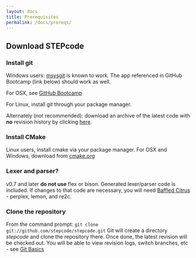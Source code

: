 ```yaml
---
layout: docs
title: Prerequisites
permalink: /docs/prereqs/
---
```


Download STEPcode
-----------------

### Install git

Windows users: [msysgit](http://code.google.com/p/msysgit/) is known to
work. The app referenced in GitHub Bootcamp (link below) should work as
well.

For OSX, see [GitHub
Bootcamp](https://help.github.com/articles/set-up-git)

For Linux, install git through your package manager.

Alternately (not recommended): download an archive of the latest code
with **no** revision history by clicking
[here](https://github.com/stepcode/stepcode/zipball/master).

### Install CMake

Linux users, install cmake via your package manager. For OSX and
Windows, download from
[cmake.org](http://cmake.org/cmake/resources/software.html)

### Lexer and parser?

v0.7 and later **do not use** flex or bison. Generated lexer/parser code is included. If changes to that code are necessary, you will need [Baffled Citrus](https://github.com/stepcode/baffledcitrus) - perplex, lemon, and re2c.

### Clone the repository

From the command prompt:
`git clone git://github.com/stepcode/stepcode.git` Git will create a
directory *stepcode* and clone the repository there. Once done, the
latest revision will be checked out. You will be able to view revision
logs, switch branches, etc - see [Git
Basics](http://git-scm.com/book/en/Getting-Started-Git-Basics)
